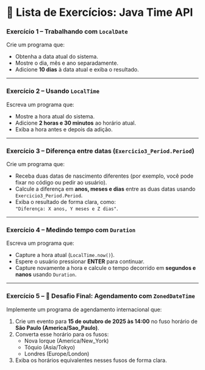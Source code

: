 # 📝 Lista de Exercícios: Java Time API

### **Exercício 1 – Trabalhando com `LocalDate`**
Crie um programa que:
- Obtenha a data atual do sistema.
- Mostre o dia, mês e ano separadamente.
- Adicione **10 dias** à data atual e exiba o resultado.

---

### **Exercício 2 – Usando `LocalTime`**
Escreva um programa que:
- Mostre a hora atual do sistema.
- Adicione **2 horas e 30 minutos** ao horário atual.
- Exiba a hora antes e depois da adição.

---

### **Exercício 3 – Diferença entre datas (`Exercicio3_Period.Period`)**
Crie um programa que:
- Receba duas datas de nascimento diferentes (por exemplo, você pode fixar no código ou pedir ao usuário).
- Calcule a diferença em **anos, meses e dias** entre as duas datas usando `Exercicio3_Period.Period`.
- Exiba o resultado de forma clara, como:  
  `"Diferença: X anos, Y meses e Z dias"`.

---

### **Exercício 4 – Medindo tempo com `Duration`**
Escreva um programa que:
- Capture a hora atual (`LocalTime.now()`).
- Espere o usuário pressionar **ENTER** para continuar.
- Capture novamente a hora e calcule o tempo decorrido em **segundos e nanos** usando `Duration`.

---

### **Exercício 5 – 🚀 Desafio Final: Agendamento com `ZonedDateTime`**
Implemente um programa de agendamento internacional que:
1. Crie um evento para **15 de outubro de 2025 às 14:00** no fuso horário de **São Paulo (America/Sao_Paulo)**.
2. Converta esse horário para os fusos:
    - Nova Iorque (America/New_York)
    - Tóquio (Asia/Tokyo)
    - Londres (Europe/London)
3. Exiba os horários equivalentes nesses fusos de forma clara.  